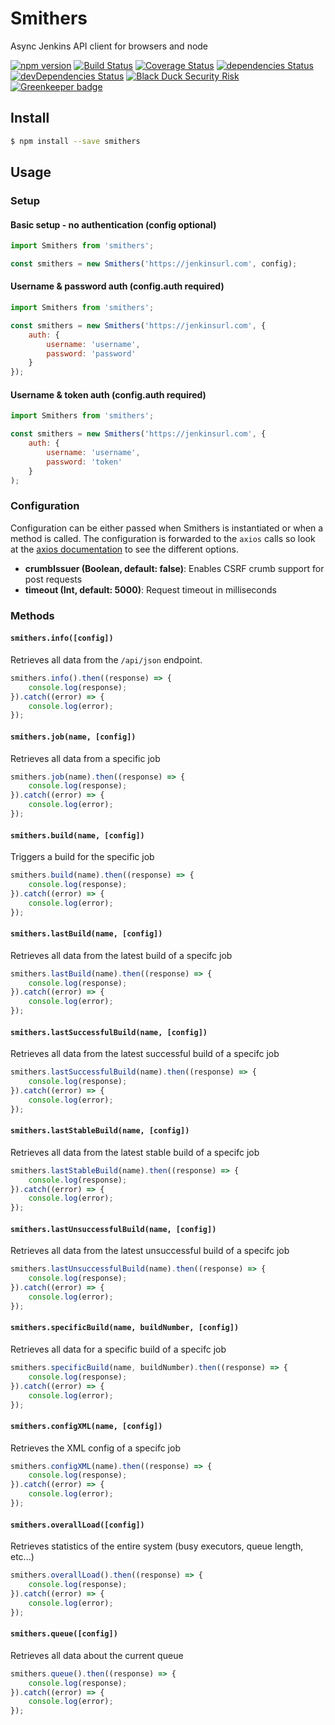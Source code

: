 # Smithers

Async Jenkins API client for browsers and node

[![npm version](https://badge.fury.io/js/smithers.svg)](https://badge.fury.io/js/smithers)
[![Build Status](https://travis-ci.org/clementallen/smithers.svg?branch=master)](https://travis-ci.org/clementallen/smithers)
[![Coverage Status](https://coveralls.io/repos/github/clementallen/smithers/badge.svg?branch=master)](https://coveralls.io/github/clementallen/smithers?branch=master)
[![dependencies Status](https://david-dm.org/clementallen/smithers/status.svg)](https://david-dm.org/clementallen/smithers)
[![devDependencies Status](https://david-dm.org/clementallen/smithers/dev-status.svg)](https://david-dm.org/clementallen/smithers?type=dev)
[![Black Duck Security Risk](https://copilot.blackducksoftware.com/github/repos/clementallen/smithers/branches/master/badge-risk.svg)](https://copilot.blackducksoftware.com/github/repos/clementallen/smithers/branches/master)
[![Greenkeeper badge](https://badges.greenkeeper.io/clementallen/smithers.svg)](https://greenkeeper.io/)

## Install

```bash
$ npm install --save smithers
```

## Usage

### Setup

#### Basic setup - no authentication (config optional)
```javascript
import Smithers from 'smithers';

const smithers = new Smithers('https://jenkinsurl.com', config);
```

#### Username & password auth (config.auth required)
```javascript
import Smithers from 'smithers';

const smithers = new Smithers('https://jenkinsurl.com', {
    auth: {
        username: 'username',
        password: 'password'
    }
});
```

#### Username & token auth (config.auth required)
```javascript
import Smithers from 'smithers';

const smithers = new Smithers('https://jenkinsurl.com', {
    auth: {
        username: 'username',
        password: 'token'
    }
);
```


### Configuration
Configuration can be either passed when Smithers is instantiated or when a method is called.  The configuration is forwarded to the `axios` calls so look at the [axios documentation](https://github.com/mzabriskie/axios#request-config) to see the different options.

- **crumbIssuer (Boolean, default: false)**: Enables CSRF crumb support for post requests
- **timeout (Int, default: 5000)**: Request timeout in milliseconds


### Methods

#### `smithers.info([config])`
Retrieves all data from the `/api/json` endpoint.
```javascript
smithers.info().then((response) => {
    console.log(response);
}).catch((error) => {
    console.log(error);
});
```

#### `smithers.job(name, [config])`
Retrieves all data from a specific job
```javascript
smithers.job(name).then((response) => {
    console.log(response);
}).catch((error) => {
    console.log(error);
});
```

#### `smithers.build(name, [config])`
Triggers a build for the specific job
```javascript
smithers.build(name).then((response) => {
    console.log(response);
}).catch((error) => {
    console.log(error);
});
```

#### `smithers.lastBuild(name, [config])`
Retrieves all data from the latest build of a specifc job
```javascript
smithers.lastBuild(name).then((response) => {
    console.log(response);
}).catch((error) => {
    console.log(error);
});
```

#### `smithers.lastSuccessfulBuild(name, [config])`
Retrieves all data from the latest successful build of a specifc job
```javascript
smithers.lastSuccessfulBuild(name).then((response) => {
    console.log(response);
}).catch((error) => {
    console.log(error);
});
```

#### `smithers.lastStableBuild(name, [config])`
Retrieves all data from the latest stable build of a specifc job
```javascript
smithers.lastStableBuild(name).then((response) => {
    console.log(response);
}).catch((error) => {
    console.log(error);
});
```

#### `smithers.lastUnsuccessfulBuild(name, [config])`
Retrieves all data from the latest unsuccessful build of a specifc job
```javascript
smithers.lastUnsuccessfulBuild(name).then((response) => {
    console.log(response);
}).catch((error) => {
    console.log(error);
});
```

#### `smithers.specificBuild(name, buildNumber, [config])`
Retrieves all data for a specific build of a specifc job
```javascript
smithers.specificBuild(name, buildNumber).then((response) => {
    console.log(response);
}).catch((error) => {
    console.log(error);
});
```

#### `smithers.configXML(name, [config])`
Retrieves the XML config of a specifc job
```javascript
smithers.configXML(name).then((response) => {
    console.log(response);
}).catch((error) => {
    console.log(error);
});
```

#### `smithers.overallLoad([config])`
Retrieves statistics of the entire system (busy executors, queue length, etc...)
```javascript
smithers.overallLoad().then((response) => {
    console.log(response);
}).catch((error) => {
    console.log(error);
});
```

#### `smithers.queue([config])`
Retrieves all data about the current queue
```javascript
smithers.queue().then((response) => {
    console.log(response);
}).catch((error) => {
    console.log(error);
});
```
